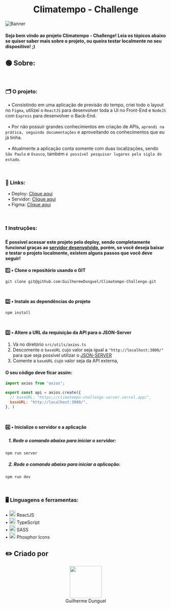 <div align="center">
  <h1>Climatempo - Challenge</h1>
</div>

![Banner](https://i.imgur.com/OaHBlXQ.jpg)

#### Seja bem vindo ao projeto Climatempo - Challenge! Leia os tópicos abaixo se quiser saber mais sobre o projeto, ou queira testar localmente no seu dispositivo! ;)

## 🟢 Sobre:

<br>

### 🗂️ O projeto: 
&nbsp; • Consistindo em uma aplicação de previsão do tempo, criei todo o layout no <code>Figma</code>, utilizei o <code>ReactJS</code> para desenvolver toda a UI no Front-End e <code>NodeJS</code> com <code>Express</code> para desenvolver o Back-End. <br><br>
&nbsp; • Por não possuir grandes conhecimentos em criação de APIs, <code>aprendi na prática, seguindo documentações</code> e aproveitando os conhecimentos que eu já tinha. <br><br>
&nbsp; • Atualmente a aplicação conta somente com duas localizações, sendo <code>São Paulo</code> e <code>Osasco</code>, também <code>é possível pesquisar lugares pela sigla do estado</code>.

<br>

### 🔗 Links: 
&nbsp; • Deploy: <a href="https://climatempo-challenge-pi.vercel.app/" target="_blank">Clique aqui</a>\
&nbsp; • Servidor: <a href="https://github.com/GuilhermeDunguel/Climatempo-Challenge-Server" target="_blank">Clique aqui</a>\
&nbsp; • Figma: <a href="https://www.figma.com/file/IeI4LBINBtfn4shoOfjiri/Untitled?node-id=49%3A978&t=E2hhWE4HgX1D54N3-1" target="_blank">Clique aqui</a>


<br>

### ❗ Instruções:
#### É possível acessar este projeto pelo deploy, sendo completamente funcional graças ao <a href="https://github.com/GuilhermeDunguel/Climatempo-Challenge-Server">servidor desenvolvido</a>, porém, se você deseja baixar e testar o projeto localmente, existem alguns passos que você deve seguir!

<strong> 1️⃣ • Clone o repositório usando o GIT </strong>

```
git clone git@github.com:GuilhermeDunguel/Climatempo-Challenge.git
```

<br>


<strong> 2️⃣ • Instale as dependências do projeto</strong>

```
npm install
```

<br>

<strong> 3️⃣ • Altere a URL da requisição da API para o JSON-Server</strong><br>
<ol>
  <li>Vá no diretório <code>src/utils/axios.ts</code></li>  
  <li>Descomente o <code>baseURL</code> cujo valor seja igual a <code>"http://localhost:3000/"</code> para que seja possível utilizar o <a href="https://www.npmjs.com/package/json-server">JSON-SERVER</a>
  <li>Comente a <code>baseURL</code> cujo valor seja da API externa, </code>
</ol>

#### O seu código deve ficar assim: 
```js
import axios from "axios";

export const api = axios.create({
  // baseURL: "https://climatempo-challenge-server.vercel.app/",
  baseURL: "http://localhost:3000/",
}, )
```

<br>

<strong> 4️⃣ • Inicialize o servidor e a aplicação</strong><br>
##### &nbsp;&nbsp; 1. Rode o comando abaixo para iniciar o servidor:

```
npm run server
```

##### &nbsp;&nbsp; 2. Rode o comando abaixo para iniciar a aplicação:

```
npm run dev
```

<br>

### 🖥️ Linguagens e ferramentas: 
• <img width="20px" src="https://skillicons.dev/icons?i=react" alt="react icon"/> ReactJS\
• <img width="20px" src="https://skillicons.dev/icons?i=typescript" alt="typescript icon"/> TypeScript\
• <img width="20px" src="https://skillicons.dev/icons?i=sass" alt="sass icon"/> SASS\
• <img width=20px src="https://phosphoricons.com/favicon-512.png"> Phosphor Icons

## ✏️ Criado por
<div align='center'>
  <img src="https://avatars.githubusercontent.com/u/89926690?v=4" width="100px">
  <br>
  <a align='center' src="https://github.com/GuilhermeDunguel">Guilherme Dunguel</a>
</div>

